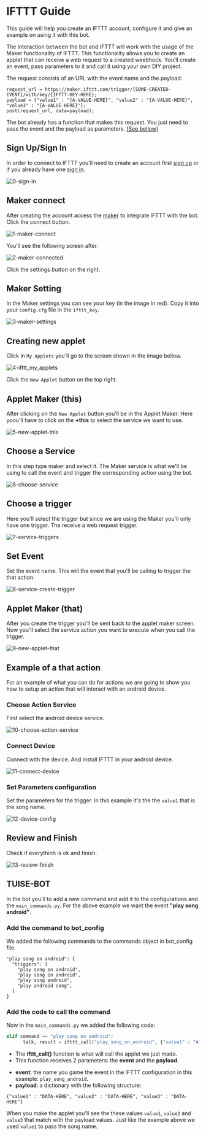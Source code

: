 # IFTTT Guide

This guide will help you create an IFTTT account, configure it and give an example on using it with this bot.

The interaction between the bot and IFTTT will work with the usage of the Maker functionality of IFTTT. This functionality allows you to create an applet that can receive a web request to a created weebhock. You'll create an event, pass parameters to it and call it using your own DIY project.

The request consists of an URL with the event name and the payload:
```
request_url = https://maker.ifttt.com/trigger/{SOME-CREATED-EVENT}/with/key/{IFTTT-KEY-HERE};
payload = {"value1" : "{A-VALUE-HERE}", "value2" : "{A-VALUE-HERE}", "value3" : "{A-VALUE-HERE}"};
post(request_url, data=payload);
```

The bot already has a function that makes this request. You just need to pass the event and the payload as parameters. [(See bellow)](#TUISE-BOT)


## Sign Up/Sign In
In order to connect to IFTTT you'll need to create an account first [sign up](https://ifttt.com/join) or if you already have one [sign in](https://ifttt.com/login).

![0-sign-in](http://i.imgur.com/Azs8pih.png)


## Maker connect
After creating the account access the [maker](https://ifttt.com/maker) to integrate IFTTT with the bot. Click the connect button.

![1-maker-connect](http://i.imgur.com/ljX3y7F.png)

You'll see the following screen after.

![2-maker-connected](http://i.imgur.com/GMRFcor.png)

Click the settings *button* on the right.


## Maker Setting
In the Maker settings you can see your key (in the image in red). Copy it into your `config.cfg` file in the `ifttt_key`.

![3-maker-settings](http://i.imgur.com/PuvqCns.png)


## Creating new applet
Click in `My Applets` you'll go to the screen shown in the image bellow.

![4-ifttt_my_applets](http://i.imgur.com/4nSDLGP.png)

Click the `New Applet` button on the top right.


## Applet Maker (this)
After clicking on the `New Applet` button you'll be in the Applet Maker.
Here yoou'll have to click on the **+this** to select the service we want to use.

![5-new-applet-this](http://i.imgur.com/KXctlUg.png)


## Choose a Service
In this step type maker and select it. The Maker service is what we'll be using to call the event and trigger the corresponding action using the bot.

![6-choose-service](http://i.imgur.com/cBTD2g5.png)


## Choose a trigger
Here you'll select the trigger but since we are using the Maker you'll only have one trigger. The receive a web request trigger.

![7-service-triggers](http://i.imgur.com/hJDWM67.png)


## Set Event
Set the event name. This will the event that you'll be calling to trigger the that action.

![8-service-create-trigger](http://i.imgur.com/EFvEKRJ.png)


## Applet Maker (that)
After you create the trigger you'll be sent back to the applet maker screen. Now you'll select the service action you want to execute when you call the trigger.

![9-new-applet-that](http://i.imgur.com/ExHbIYp.png)


## Example of a that action
For an example of what you can do for actions we are going to show you how to setup an action that will interact with an android device.


### Choose Action Service
First select the android device service.

![10-choose-action-service](http://i.imgur.com/YWJ743Q.png)


### Connect Device
Connect with the device. And install IFTTT in your android device.

![11-connect-device](http://i.imgur.com/l77HXxu.png)


### Set Parameters configuration
Set the parameters for the trigger. In this example it's the the `value1` that is the song name.

![12-device-config](http://i.imgur.com/CcikDW7.png)


## Review and Finish
Check if everythinh is ok and finish.

![13-review-finish](http://i.imgur.com/kV14PGl.png)


## TUISE-BOT
In the bot you'll to add a new command and add it to the configurations and the `main_commands.py`.
For the above example we want the event **"play song android"**.

### Add the command to bot_config
We added the following commands to the commands object in bot_config file.

```
"play song on android": {
  "triggers": [
    "play song on android",
    "play song in android",
    "play song android",
    "play android song",
  ]
}
```

### Add the code to call the command
Now in the `main_commands.py` we added the following code:

```python
elif command == "play song on android":
      talk, result = ifttt_call("play_song_on_android", {"value1" : "Alan Walker - Fade", "value2" : "", "value3" : ""})
```

- The **ifttt_call()** function is what will call the applet we just made.
- This function receives 2 parameters: the **event** and the **payload**.
 * **event**: the name you game the event in the IFTTT configuration in this example: `play_song_android`.
 * **payload**: a dictionary with the following structure:
 ```
 {"value1" : "DATA-HERE", "value2" : "DATA-HERE", "value3" : "DATA-HERE"}
 ```
 When you make the applet you'll see the these values `value1`, `value2` and `value3` that match with the payload values. Just like the example above we used `value1` to pass the song name.
